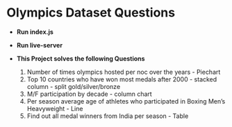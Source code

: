 # Olympics Dataset Questions #
* **Run index.js**
* **Run live-server**
* **This Project solves the following Questions**

  1. Number of times olympics hosted per noc over the years - Piechart
  2. Top 10 countries who have won most medals after 2000 - stacked column - split gold/silver/bronze
  3. M/F participation by decade - column chart
  4. Per season average age of athletes who participated in Boxing Men’s Heavyweight - Line
  5. Find out all medal winners from India per season - Table 
